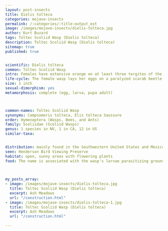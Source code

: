 ```yaml
---
layout: post-insects
title: Dielis tolteca
categories: mojave-insects
permalink: /:categories/:title:output_ext
image: /images/mojave-insects/dielis-tolteca.jpg
author: Kurt Buzard
tags: Toltec Scoliid Wasp (Dielis tolteca)
description: Toltec Scoliid Wasp (Dielis tolteca)
sitemap: true
published: true


scientific: Dielis tolteca
common: Toltec Scoliid Wasp
intro: Females have extensive orange on at least three tergites of the gaster. The first segment is variable from a complete band to no band at all, and every possible degree in between. Males have four pale yellow bands on both the tergites and sternites of the gaster and a yellow band on the pronotum. 
life-cycle: The female wasp lays her eggs on a paralyzed scarab beetle larva, often burying the larva and egg in a burrow. The wasp larva hatches and feeds on the beetle larva, growing and molting through several stages (instars).
size: 1 inch
sexual-dimorphism: yes
metamorphosis: complete (egg, larva, pupa adult)



common-names: Toltec Scoliid Wasp
synonyms: Campsomeris tolteca, Elis tolteca Saussure
order: Hymenoptera (Wasps, Bees, and Ants)
family: Scoliidae (Scoliid Wasps)
genus: 1 species in NV, 1 in CA, 12 in US
similar-taxa: 


distribution: mainly found in the Southwestern United States and Mexico but also occurs in Haiti
seen: Henderson Bird Viewing Preserve
habitat: open, sunny areas with flowering plants
food: The name is associated with the wasp's larvae parasitizing ground-dwelling scarab beetle grubs. Adults are often seen on plants, especially those in the genus Solidago (goldenrod).
 
   

my_posts_array:
- image: /images/mojave-insects/dielis-tolteca.jpg
  title: Toltec Scoliid Wasp (Dielis tolteca)
  excerpt: Ash Meadows
  url: "/construction.html"
- image: /images/mojave-insects/dielis-tolteca-1.jpg
  title: Toltec Scoliid Wasp (Dielis tolteca)
  excerpt: Ash Meadows
  url: "/construction.html"
 
---
```

  
  
 <p></p>
  